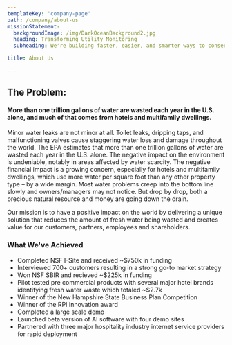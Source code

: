 ```yaml
---
templateKey: 'company-page'
path: /company/about-us
missionStatement:
  backgroundImage: /img/DarkOceanBackground2.jpg
  heading: Transforming Utility Monitoring
  subheading: We're building faster, easier, and smarter ways to conserve water & energy where it counts most. We bring IoT to life for property managers and the hospitality industry.

title: About Us

---
```

## The Problem: 
#### More than one trillion gallons of water are wasted each year in the U.S. alone, and much of that comes from hotels and multifamily dwellings.

Minor water leaks are not minor at all. Toilet leaks, dripping taps, and malfunctioning valves cause staggering water loss and damage throughout the world. The EPA estimates that more than one trillion gallons of water are wasted each year in the U.S. alone. 
The negative impact on the environment is undeniable, notably in areas affected by water scarcity. The negative financial impact is a growing concern, especially for hotels and multifamily dwellings, which use more water per square foot than any other property type – by a wide margin. Most water problems creep into the bottom line slowly and owners/managers may not notice. But drop by drop, both a precious natural resource and money are going down the drain.

Our mission is to have a positive impact on the world by delivering a unique solution that reduces the amount of fresh water being wasted and creates value for our customers, partners, employees and shareholders.  

### What We've Achieved
- Completed NSF I-Site and received ~$750k in funding
- Interviewed 700+ customers resulting in a strong go-to market strategy
- Won NSF SBIR and recieved ~$225k in funding
- Pilot tested pre commercial products with several major hotel brands identifying fresh water waste which totaled ~$2.7k
- Winner of the New Hampshire State Business Plan Competition
- Winner of the RPI Innovation award
- Completed a large scale demo
- Launched beta version of AI software with four demo sites
- Partnered with three major hospitality industry internet service providers for rapid deployment